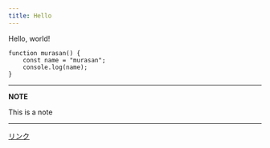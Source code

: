 ```yaml
---
title: Hello
---
```


Hello, world!

```js{1}[murasan.js]
function murasan() {
    const name = "murasan";
    console.log(name);
}
```

---
**NOTE**

This is a note

---

[リンク](https://jun-app.com/series/nuxt-content-blog/1)